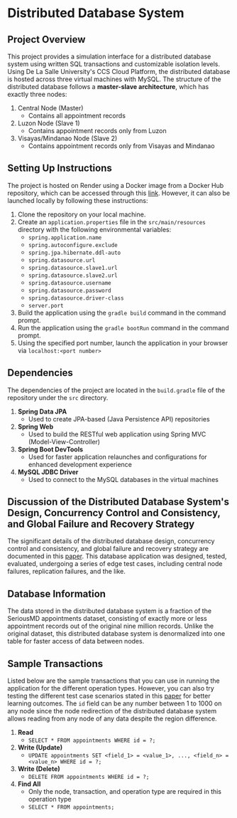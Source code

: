 # Distributed Database System

## Project Overview
This project provides a simulation interface for a distributed database system using written SQL transactions and customizable isolation levels. Using De La Salle University's CCS Cloud Platform, the distributed database is hosted across three virtual machines with MySQL. The structure of the distributed database follows a **master-slave architecture**, which has exactly three nodes:
1. Central Node (Master)
     - Contains all appointment records
2. Luzon Node (Slave 1)
     - Contains appointment records only from Luzon
3. Visayas/Mindanao Node (Slave 2)
     - Contains appointment records only from Visayas and Mindanao

## Setting Up Instructions
The project is hosted on Render using a Docker image from a Docker Hub repository, which can be accessed through this [link](https://distributed-database-system-latest.onrender.com/). However, it can also be launched locally by following these instructions:
1. Clone the repository on your local machine.
2. Create an `application.properties` file in the `src/main/resources` directory with the following environmental variables:
     - `spring.application.name`
     - `spring.autoconfigure.exclude`
     - `spring.jpa.hibernate.ddl-auto`
     - `spring.datasource.url`
     - `spring.datasource.slave1.url`
     - `spring.datasource.slave2.url`
     - `spring.datasource.username`
     - `spring.datasource.password`
     - `spring.datasource.driver-class`
     - `server.port`
3. Build the application using the `gradle build` command in the command prompt.
4. Run the application using the `gradle bootRun` command in the command prompt.
5. Using the specified port number, launch the application in your browser via `localhost:<port number>`

## Dependencies
The dependencies of the project are located in the `build.gradle` file of the repository under the `src` directory.
1. **Spring Data JPA**
     - Used to create JPA-based (Java Persistence API) repositories
2. **Spring Web**
     - Used to build the RESTful web application using Spring MVC (Model-View-Controller)
3. **Spring Boot DevTools**
     - Used for faster application relaunches and configurations for enhanced development experience
4. **MySQL JDBC Driver**
     - Used to connect to the MySQL databases in the virtual machines

## Discussion of the Distributed Database System's Design, Concurrency Control and Consistency, and Global Failure and Recovery Strategy
The significant details of the distributed database design, concurrency control and consistency, and global failure and recovery strategy are documented in this [paper](https://drive.google.com/file/d/1oqLWK2b2EjM7uYK4zSQ4-7E-jXVc60-Q). This database application was designed, tested, evaluated, undergoing a series of edge test cases, including central node failures, replication failures, and the like.

## Database Information
The data stored in the distributed database system is a fraction of the SeriousMD appointments dataset, consisting of exactly more or less appointment records out of the original nine million records. Unlike the original dataset, this distributed database system is denormalized into one table for faster access of data between nodes.

## Sample Transactions
Listed below are the sample transactions that you can use in running the application for the different operation types. However, you can also try testing the different test case scenarios stated in this [paper](https://drive.google.com/file/d/1oqLWK2b2EjM7uYK4zSQ4-7E-jXVc60-Q) for better learning outcomes. The `id` field can be any number between 1 to 1000 on any node since the node redirection of the distributed database system allows reading from any node of any data despite the region difference.
1. **Read**
     - `SELECT * FROM appointments WHERE id = ?;`
2. **Write (Update)**
     - `UPDATE appointments SET <field_1> = <value_1>, ..., <field_n> = <value_n> WHERE id = ?;`
3. **Write (Delete)**
     - `DELETE FROM appointments WHERE id = ?;`
4. **Find All**
     - Only the node, transaction, and operation type are required in this operation type
     - `SELECT * FROM appointments;`
